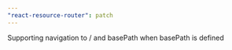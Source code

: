 ```yaml
---
"react-resource-router": patch
---
```


Supporting navigation to / and basePath when basePath is defined

